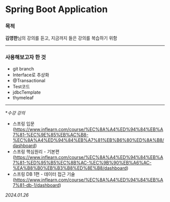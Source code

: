 # Spring Boot Application 
### 목적
**김영한**님의 강의를 듣고, 지금까지 들은 강의를 복습하기 위함
***
### 사용해보고자 한 것
- git branch
- Interface로 추상화
- @Transactional
- Test코드
- jdbcTemplate
- thymeleaf

***
**수강 강의*
- 스프링 입문 (https://www.inflearn.com/course/%EC%8A%A4%ED%94%84%EB%A7%81-%EC%9E%85%EB%AC%B8-%EC%8A%A4%ED%94%84%EB%A7%81%EB%B6%80%ED%8A%B8/dashboard)
- 스프링 핵심원리 - 기본편 (https://www.inflearn.com/course/%EC%8A%A4%ED%94%84%EB%A7%81-%ED%95%B5%EC%8B%AC-%EC%9B%90%EB%A6%AC-%EA%B8%B0%EB%B3%B8%ED%8E%B8/dashboard)
- 스프링 DB 1편 - 데이터 접근 기술 (https://www.inflearn.com/course/%EC%8A%A4%ED%94%84%EB%A7%81-db-1/dashboard)





*2024.01.26*

